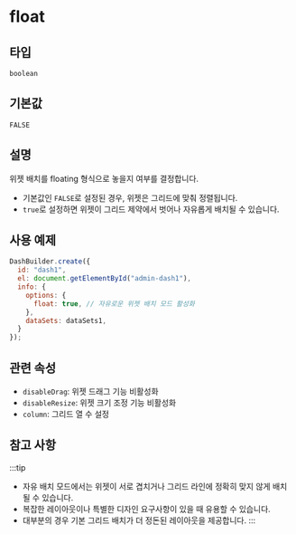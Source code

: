 # float

## 타입

`boolean`

## 기본값

`FALSE`

## 설명

위젯 배치를 floating 형식으로 놓을지 여부를 결정합니다.
- 기본값인 `FALSE`로 설정된 경우, 위젯은 그리드에 맞춰 정렬됩니다.
- `true`로 설정하면 위젯이 그리드 제약에서 벗어나 자유롭게 배치될 수 있습니다.

## 사용 예제

```javascript
DashBuilder.create({
  id: "dash1",
  el: document.getElementById("admin-dash1"), 
  info: {
    options: {
      float: true, // 자유로운 위젯 배치 모드 활성화
    },
    dataSets: dataSets1,
  }
});
```
## 관련 속성

- `disableDrag`: 위젯 드래그 기능 비활성화
- `disableResize`: 위젯 크기 조정 기능 비활성화
- `column`: 그리드 열 수 설정

## 참고 사항
:::tip
- 자유 배치 모드에서는 위젯이 서로 겹치거나 그리드 라인에 정확히 맞지 않게 배치될 수 있습니다.
- 복잡한 레이아웃이나 특별한 디자인 요구사항이 있을 때 유용할 수 있습니다.
- 대부분의 경우 기본 그리드 배치가 더 정돈된 레이아웃을 제공합니다.
:::
